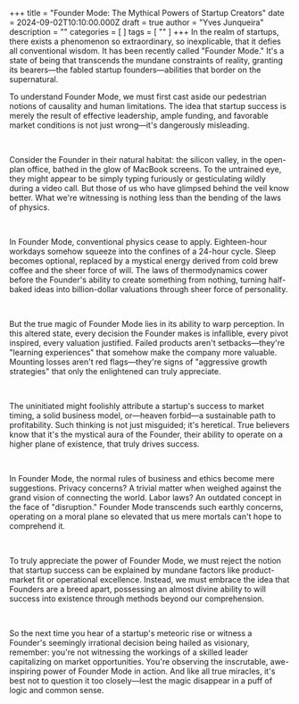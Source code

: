 +++
title = "Founder Mode: The Mythical Powers of Startup Creators"
date = 2024-09-02T10:10:00.000Z
draft = true
author = "Yves Junqueira"
description = ""
categories = [ ]
tags = [ "" ]
+++
In the realm of startups, there exists a phenomenon so extraordinary, so inexplicable, that it defies all conventional wisdom. It has been recently called "Founder Mode." It's a state of being that transcends the mundane constraints of reality, granting its bearers—the fabled startup founders—abilities that border on the supernatural.

To understand Founder Mode, we must first cast aside our pedestrian notions of causality and human limitations. The idea that startup success is merely the result of effective leadership, ample funding, and favorable market conditions is not just wrong—it's dangerously misleading.

&nbsp;

Consider the Founder in their natural habitat: the silicon valley, in the open-plan office, bathed in the glow of MacBook screens. To the untrained eye, they might appear to be simply typing furiously or gesticulating wildly during a video call. But those of us who have glimpsed behind the veil know better. What we're witnessing is nothing less than the bending of the laws of physics.

&nbsp;

In Founder Mode, conventional physics cease to apply. Eighteen-hour workdays somehow squeeze into the confines of a 24-hour cycle. Sleep becomes optional, replaced by a mystical energy derived from cold brew coffee and the sheer force of will. The laws of thermodynamics cower before the Founder's ability to create something from nothing, turning half-baked ideas into billion-dollar valuations through sheer force of personality.

&nbsp;

But the true magic of Founder Mode lies in its ability to warp perception. In this altered state, every decision the Founder makes is infallible, every pivot inspired, every valuation justified. Failed products aren't setbacks—they're "learning experiences" that somehow make the company more valuable. Mounting losses aren't red flags—they're signs of "aggressive growth strategies" that only the enlightened can truly appreciate.

&nbsp;

The uninitiated might foolishly attribute a startup's success to market timing, a solid business model, or—heaven forbid—a sustainable path to profitability. Such thinking is not just misguided; it's heretical. True believers know that it's the mystical aura of the Founder, their ability to operate on a higher plane of existence, that truly drives success.

&nbsp;

In Founder Mode, the normal rules of business and ethics become mere suggestions. Privacy concerns? A trivial matter when weighed against the grand vision of connecting the world. Labor laws? An outdated concept in the face of "disruption." Founder Mode transcends such earthly concerns, operating on a moral plane so elevated that us mere mortals can't hope to comprehend it.

&nbsp;

To truly appreciate the power of Founder Mode, we must reject the notion that startup success can be explained by mundane factors like product-market fit or operational excellence. Instead, we must embrace the idea that Founders are a breed apart, possessing an almost divine ability to will success into existence through methods beyond our comprehension.

&nbsp;

So the next time you hear of a startup's meteoric rise or witness a Founder's seemingly irrational decision being hailed as visionary, remember: you're not witnessing the workings of a skilled leader capitalizing on market opportunities. You're observing the inscrutable, awe-inspiring power of Founder Mode in action. And like all true miracles, it's best not to question it too closely—lest the magic disappear in a puff of logic and common sense.